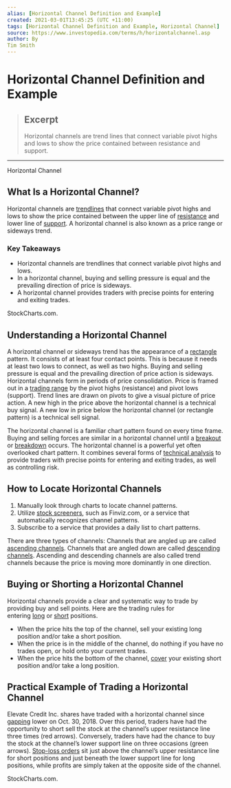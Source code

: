 ```yaml
---
alias: [Horizontal Channel Definition and Example]
created: 2021-03-01T13:45:25 (UTC +11:00)
tags: [Horizontal Channel Definition and Example, Horizontal Channel]
source: https://www.investopedia.com/terms/h/horizontalchannel.asp
author: By
Tim Smith
---
```


# Horizontal Channel Definition and Example

> ## Excerpt
> Horizontal channels are trend lines that connect variable pivot highs and lows to show the price contained between resistance and support.

---

Horizontal Channel
## What Is a Horizontal Channel?

Horizontal channels are [trendlines](https://www.investopedia.com/terms/t/trendline.asp) that connect variable pivot highs and lows to show the price contained between the upper line of [resistance](https://www.investopedia.com/terms/r/resistance.asp) and lower line of [support](https://www.investopedia.com/terms/s/support.asp). A horizontal channel is also known as a price range or sideways trend.

### Key Takeaways

-   Horizontal channels are trendlines that connect variable pivot highs and lows.
-   In a horizontal channel, buying and selling pressure is equal and the prevailing direction of price is sideways.
-   A horizontal channel provides traders with precise points for entering and exiting trades.

StockCharts.com.

## Understanding a Horizontal Channel

A horizontal channel or sideways trend has the appearance of a [rectangle](https://www.investopedia.com/terms/r/rectangle.asp) pattern. It consists of at least four contact points. This is because it needs at least two lows to connect, as well as two highs. Buying and selling pressure is equal and the prevailing direction of price action is sideways. Horizontal channels form in periods of price consolidation. Price is framed out in a [trading range](https://www.investopedia.com/terms/t/tradingrange.asp) by the pivot highs (resistance) and pivot lows (support). Trend lines are drawn on pivots to give a visual picture of price action. A new high in the price above the horizontal channel is a technical buy signal. A new low in price below the horizontal channel (or rectangle pattern) is a technical sell signal.

The horizontal channel is a familiar chart pattern found on every time frame. Buying and selling forces are similar in a horizontal channel until a [breakout](https://www.investopedia.com/terms/b/breakout.asp) or [breakdown](https://www.investopedia.com/terms/b/breakdown.asp) occurs. The horizontal channel is a powerful yet often overlooked chart pattern. It combines several forms of [technical analysis](https://www.investopedia.com/terms/t/technicalanalysis.asp) to provide traders with precise points for entering and exiting trades, as well as controlling risk.

## How to Locate Horizontal Channels

1.  Manually look through charts to locate channel patterns.
2.  Utilize [stock screeners](https://www.investopedia.com/investing/getting-started-with-stock-screeners/), such as Finviz.com, or a service that automatically recognizes channel patterns.
3.  Subscribe to a service that provides a daily list to chart patterns.

There are three types of channels: Channels that are angled up are called [ascending channels](https://www.investopedia.com/terms/a/ascendingchannel.asp). Channels that are angled down are called [descending channels](https://www.investopedia.com/terms/d/descendingchannel.asp). Ascending and descending channels are also called trend channels because the price is moving more dominantly in one direction.

## Buying or Shorting a Horizontal Channel

Horizontal channels provide a clear and systematic way to trade by providing buy and sell points. Here are the trading rules for entering [long](https://www.investopedia.com/terms/l/long.asp) or [short](https://www.investopedia.com/terms/s/short.asp) positions.

-   When the price hits the top of the channel, sell your existing long position and/or take a short position.
-   When the price is in the middle of the channel, do nothing if you have no trades open, or hold onto your current trades.
-   When the price hits the bottom of the channel, [cover](https://www.investopedia.com/terms/s/shortcovering.asp) your existing short position and/or take a long position.

## Practical Example of Trading a Horizontal Channel

Elevate Credit Inc. shares have traded with a horizontal channel since [gapping](https://www.investopedia.com/terms/g/gap.asp) lower on Oct. 30, 2018. Over this period, traders have had the opportunity to short sell the stock at the channel’s upper resistance line three times (red arrows). Conversely, traders have had the chance to buy the stock at the channel’s lower support line on three occasions (green arrows). [Stop-loss orders](https://www.investopedia.com/terms/s/stop-lossorder.asp) sit just above the channel’s upper resistance line for short positions and just beneath the lower support line for long positions, while profits are simply taken at the opposite side of the channel.

StockCharts.com.
